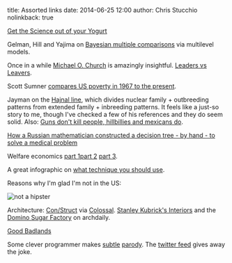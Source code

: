 title: Assorted links
date: 2014-06-25 12:00
author: Chris Stucchio
nolinkback: true


[Get the Science out of your Yogurt](http://pipeline.corante.com/archives/2014/06/05/get_the_science_out_of_your_yogurt.php?utm_source=stucchio)

Gelman, Hill and Yajima on [Bayesian multiple comparisons](http://www.stat.columbia.edu/~gelman/research/unpublished/multiple2.pdf) via multilevel models.

Once in a while [Michael O. Church](https://news.ycombinator.com/item?id=7853434) is amazingly insightful. [Leaders vs Leavers](https://news.ycombinator.com/item?id=7853434).

Scott Sumner [compares US poverty in 1967 to the present](http://www.themoneyillusion.com/?p=26908&utm_source=feedburner&utm_source=stucchio).

Jayman on the [Hajnal line](https://hbdchick.wordpress.com/2014/03/10/big-summary-post-on-the-hajnal-line/), which divides nuclear family + outbreeding patterns from extended family + inbreeding patterns. It feels like a just-so story to me, though I've checked a few of his references and they do seem solid. Also: [Guns don't kill people, hillbillies and mexicans do](http://jaymans.wordpress.com/2014/06/11/guns-violence-again/).

[How a Russian mathematician constructed a decision tree - by hand - to solve a medical problem](http://fastml.com/how-a-russian-mathematician-constructed-a-decision-tree-by-hand-to-solve-a-medical-problem/)

Welfare economics [part 1](http://www.interfluidity.com/v2/5149.html)[part 2](http://www.interfluidity.com/v2/5212.html) [part 3](http://www.interfluidity.com/v2/5302.html).

A great infographic on [what technique you should use](http://i.imgur.com/twr2j8Y.png).

Reasons why I'm glad I'm not in the US:

![not a hipster](http://i.imgur.com/Cp0cqf7.jpg)

Architecture: [Con/Struct](http://www.justinplunkett.com/construct?utm_source=stucchio&utm_medium=bloglink) via [Colossal](http://www.thisiscolossal.com/2014/06/construct-the-fictional-urban-architecture-of-justin-plunkett/?utm_source=stucchio). [Stanley Kubrick's Interiors](http://www.archdaily.com/514027/interiors-stanley-kubrick/?utm_source=chrisstucchio&utm_medium=bloglink) and the [Domino Sugar Factory](http://www.archdaily.com/514373/in-images-the-domino-sugar-factory-s-beautiful-decline/?utm_source=chrisstucchio&utm_medium=bloglink) on archdaily.

[Good Badlands](http://www.thisiscolossal.com/2014/06/good-badlands-guy-tal/?utm_source=chrisstucchio&utm_medium=bloglink)

Some clever programmer makes [subtle](http://www.modelviewculture.com/pieces/the-newest-frontier) [parody](http://www.modelviewculture.com/pieces/how-perks-can-divide-us). The [twitter feed](https://twitter.com/shanley) gives away the joke.
